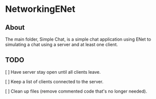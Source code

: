 # NetworkingENet

## About
The main folder, Simple Chat, is a simple chat application using ENet to simulating a chat using a server and at least one client.

## TODO
[ ] Have server stay open until all clients leave.

[ ] Keep a list of clients connected to the server.

[ ] Clean up files (remove commented code that's no longer needed).
